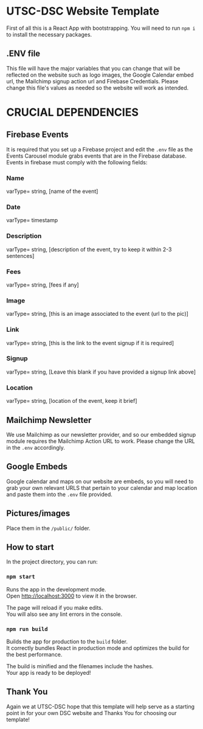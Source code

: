 # UTSC-DSC Website Template

First of all this is a React App with bootstrapping. You will need to run `npm i` to install the necessary packages.

## .ENV file
This file will have the major variables that you can change that will be reflected on the website such as logo images, the Google Calendar embed url, the Mailchimp signup action url and Firebase Credentials. Please change this file's values as needed so the website will work as intended.

# **CRUCIAL DEPENDENCIES**

## Firebase Events
It is required that you set up a Firebase project and edit the `.env` file as the Events Carousel module grabs events that are in the Firebase database.
Events in firebase must comply with the following fields:

### Name
varType= string, [name of the event]
### Date
varType= timestamp
### Description
varType= string, [description of the event, try to keep it within 2-3 sentences]
### Fees
varType= string, [fees if any]
### Image
varType= string, [this is an image associated to the event (url to the pic)]
### Link
varType= string, [this is the link to the event signup if it is required]
### Signup
varType= string, [Leave this blank if you have provided a signup link above]
### Location
varType= string, [location of the event, keep it brief]


## Mailchimp Newsletter
We use Mailchimp as our newsletter provider, and so our embedded signup module requires the Mailchimp Action URL to work. Please change the URL in the `.env` accordingly.


## Google Embeds
Google calendar and maps on our website are embeds, so you will need to grab your own relevant URLS that pertain to your calendar and map location and paste them into the `.env` file provided.


## Pictures/images
Place them in the `/public/` folder.

## How to start
In the project directory, you can run:

### `npm start`

Runs the app in the development mode.<br>
Open [http://localhost:3000](http://localhost:3000) to view it in the browser.

The page will reload if you make edits.<br>
You will also see any lint errors in the console.

### `npm run build`

Builds the app for production to the `build` folder.<br>
It correctly bundles React in production mode and optimizes the build for the best performance.

The build is minified and the filenames include the hashes.<br>
Your app is ready to be deployed!

## Thank You
Again we at UTSC-DSC hope that this template will help serve as a starting point in for your own DSC website and Thanks You for choosing our template!
